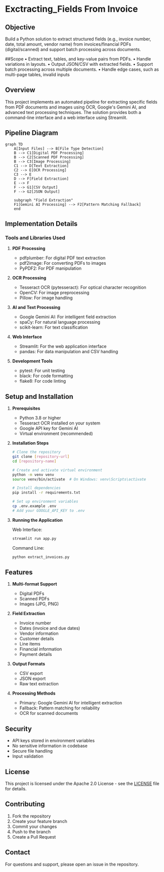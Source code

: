 # Exctracting_Fields From Invoice

## Objective
Build a Python solution to extract structured fields (e.g., invoice number, date, total amount, vendor name) from invoices/financial PDFs (digital/scanned) and support batch processing across documents.

##Scope
•	Extract text, tables, and key-value pairs from PDFs.
•	Handle variations in layouts.
•	Output JSON/CSV with extracted fields.
•	Support batch processing across multiple documents.
•	Handle edge cases, such as multi-page tables, invalid inputs


## Overview
This project implements an automated pipeline for extracting specific fields from PDF documents and images using OCR, Google's Gemini AI, and advanced text processing techniques. The solution provides both a command-line interface and a web interface using Streamlit.

## Pipeline Diagram
```mermaid
graph TD
    A[Input Files] --> B[File Type Detection]
    B --> C1[Digital PDF Processing]
    B --> C2[Scanned PDF Processing]
    B --> C3[Image Processing]
    C1 --> D[Text Extraction]
    C2 --> E[OCR Processing]
    C3 --> E
    D --> F[Field Extraction]
    E --> F
    F --> G1[CSV Output]
    F --> G2[JSON Output]
    
    subgraph "Field Extraction"
    F1[Gemini AI Processing] --> F2[Pattern Matching Fallback]
    end
```

## Implementation Details

### Tools and Libraries Used

1. **PDF Processing**
   - pdfplumber: For digital PDF text extraction
   - pdf2image: For converting PDFs to images
   - PyPDF2: For PDF manipulation

2. **OCR Processing**
   - Tesseract OCR (pytesseract): For optical character recognition
   - OpenCV: For image preprocessing
   - Pillow: For image handling

3. **AI and Text Processing**
   - Google Gemini AI: For intelligent field extraction
   - spaCy: For natural language processing
   - scikit-learn: For text classification

4. **Web Interface**
   - Streamlit: For the web application interface
   - pandas: For data manipulation and CSV handling

5. **Development Tools**
   - pytest: For unit testing
   - black: For code formatting
   - flake8: For code linting

## Setup and Installation

1. **Prerequisites**
   - Python 3.8 or higher
   - Tesseract OCR installed on your system
   - Google API key for Gemini AI
   - Virtual environment (recommended)

2. **Installation Steps**
   ```bash
   # Clone the repository
   git clone [repository-url]
   cd [repository-name]

   # Create and activate virtual environment
   python -m venv venv
   source venv/bin/activate  # On Windows: venv\Scripts\activate

   # Install dependencies
   pip install -r requirements.txt

   # Set up environment variables
   cp .env.example .env
   # Add your GOOGLE_API_KEY to .env
   ```

3. **Running the Application**

   Web Interface:
   ```bash
   streamlit run app.py
   ```

   Command Line:
   ```bash
   python extract_invoices.py
   ```

## Features

1. **Multi-format Support**
   - Digital PDFs
   - Scanned PDFs
   - Images (JPG, PNG)

2. **Field Extraction**
   - Invoice number
   - Dates (invoice and due dates)
   - Vendor information
   - Customer details
   - Line items
   - Financial information
   - Payment details

3. **Output Formats**
   - CSV export
   - JSON export
   - Raw text extraction

4. **Processing Methods**
   - Primary: Google Gemini AI for intelligent extraction
   - Fallback: Pattern matching for reliability
   - OCR for scanned documents

## Security

- API keys stored in environment variables
- No sensitive information in codebase
- Secure file handling
- Input validation

## License

This project is licensed under the Apache 2.0 License - see the [LICENSE](LICENSE) file for details.

## Contributing

1. Fork the repository
2. Create your feature branch
3. Commit your changes
4. Push to the branch
5. Create a Pull Request

## Contact

For questions and support, please open an issue in the repository. 
